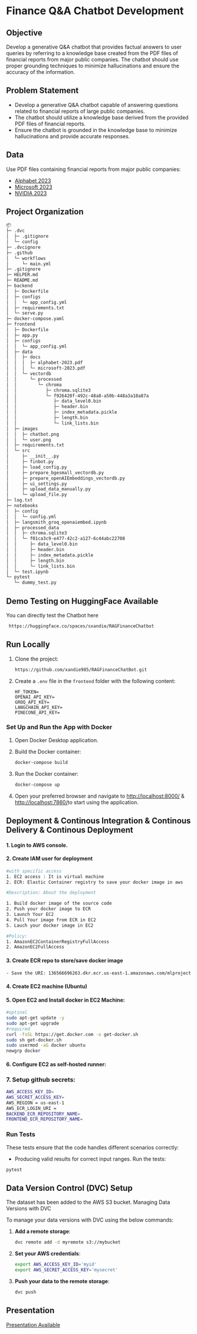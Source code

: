 # Finance Q&A Chatbot Development

## Objective

Develop a generative Q&A chatbot that provides factual answers to user queries by referring to a knowledge base created from the PDF files of financial reports from major public companies. The chatbot should use proper grounding techniques to minimize hallucinations and ensure the accuracy of the information.

## Problem Statement

- Develop a generative Q&A chatbot capable of answering questions related to financial reports of large public companies.
- The chatbot should utilize a knowledge base derived from the provided PDF files of financial reports.
- Ensure the chatbot is grounded in the knowledge base to minimize hallucinations and provide accurate responses.

## Data

Use PDF files containing financial reports from major public companies:

- [Alphabet 2023](https://abc.xyz/assets/investor/static/pdf/20230203_alphabet_10K.pdf)
- [Microsoft 2023](https://www.microsoft.com/investor/reports/ar23/)
- [NVIDIA 2023](https://s201.q4cdn.com/141608511/files/doc_financials/2023/ar/2023-Annual-Report-1.pdf)



Project Organization
------------
```bash
📦 
├─ .dvc
│  ├─ .gitignore
│  └─ config
├─ .dvcignore
├─ .github
│  └─ workflows
│     └─ main.yml
├─ .gitignore
├─ HELPER.md
├─ README.md
├─ backend
│  ├─ Dockerfile
│  ├─ configs
│  │  └─ app_config.yml
│  ├─ requirements.txt
│  └─ serve.py
├─ docker-compose.yaml
├─ frontend
│  ├─ Dockerfile
│  ├─ app.py
│  ├─ configs
│  │  └─ app_config.yml
│  ├─ data
│  │  ├─ docs
│  │  │  ├─ alphabet-2023.pdf
│  │  │  └─ microsoft-2023.pdf
│  │  └─ vectordb
│  │     └─ processed
│  │        └─ chroma
│  │           ├─ chroma.sqlite3
│  │           └─ f926420f-492c-48a8-a50b-448a3a18a87a
│  │              ├─ data_level0.bin
│  │              ├─ header.bin
│  │              ├─ index_metadata.pickle
│  │              ├─ length.bin
│  │              └─ link_lists.bin
│  ├─ images
│  │  ├─ chatbot.png
│  │  └─ user.png
│  ├─ requirements.txt
│  └─ src
│     ├─ __init__.py
│     ├─ finbot.py
│     ├─ load_config.py
│     ├─ prepare_bgesmall_vectordb.py
│     ├─ prepare_openAIEmbeddings_vectordb.py
│     ├─ ui_settings.py
│     ├─ upload_data_manually.py
│     └─ upload_file.py
├─ log.txt
├─ notebooks
│  ├─ config
│  │  └─ config.yml
│  ├─ langsmith_groq_openaiembed.ipynb
│  ├─ processed_data
│  │  ├─ chroma.sqlite3
│  │  └─ f01ca3c9-e477-42c2-a127-6c44abc22708
│  │     ├─ data_level0.bin
│  │     ├─ header.bin
│  │     ├─ index_metadata.pickle
│  │     ├─ length.bin
│  │     └─ link_lists.bin
│  └─ test.ipynb
└─ pytest
   └─ dummy_test.py
```


## Demo Testing on HuggingFace Available

You can directly test the Chatbot here
```bash
 https://huggingface.co/spaces/sxandie/RAGFinanceChatbot
```

## Run Locally
1. Clone the project:

    ```bash
    https://github.com/xandie985/RAGFinanceChatBot.git
    ```

2. Create a `.env` file in the `frontend` folder with the following content:

    ```env
    HF_TOKEN=
    OPENAI_API_KEY=
    GROQ_API_KEY=
    LANGCHAIN_API_KEY=
    PINECONE_API_KEY=
    ```

### Set Up and Run the App with Docker

1. Open Docker Desktop application.

2. Build the Docker container:

    ```bash
    docker-compose build
    ```

3. Run the Docker container:

    ```bash
    docker-compose up
    ```

4. Open your preferred browser and navigate to [http://localhost:8000/](http://localhost:8000/) & [http://localhost:7860/](http://localhost:7860/)to start using the application.



## Deployment & Continous Integration & Continous Delivery & Continous Deployment

#### 1. Login to AWS console.
#### 2. Create IAM user for deployment

```bash
#with specific access
1. EC2 access : It is virtual machine
2. ECR: Elastic Container registry to save your docker image in aws

#Description: About the deployment

1. Build docker image of the source code
2. Push your docker image to ECR
3. Launch Your EC2 
4. Pull Your image from ECR in EC2
5. Lauch your docker image in EC2

#Policy:
1. AmazonEC2ContainerRegistryFullAccess
2. AmazonEC2FullAccess
```

#### 3. Create ECR repo to store/save docker image
```bash
- Save the URI: 136566696263.dkr.ecr.us-east-1.amazonaws.com/mlproject
```
#### 4. Create EC2 machine (Ubuntu)
#### 5. Open EC2 and Install docker in EC2 Machine:

```bash
#optinal
sudo apt-get update -y
sudo apt-get upgrade
#required
curl -fsSL https://get.docker.com -o get-docker.sh
sudo sh get-docker.sh
sudo usermod -aG docker ubuntu
newgrp docker
```
#### 6. Configure EC2 as self-hosted runner:

### 7. Setup github secrets:
```bash
AWS_ACCESS_KEY_ID=
AWS_SECRET_ACCESS_KEY=
AWS_REGION = us-east-1
AWS_ECR_LOGIN_URI = 
BACKEND_ECR_REPOSITORY_NAME=
FRONTEND_ECR_REPOSITORY_NAME=
```

### Run Tests
These tests ensure that the code handles different scenarios correctly:
- Producing valid results for correct input ranges.
Run the tests:

```bash
pytest
```

## Data Version Control (DVC) Setup

The dataset has been added to the AWS S3 bucket.
Managing Data Versions with DVC

To manage your data versions with DVC using the below commands:

1. **Add a remote storage**:
    ```bash
    dvc remote add -d myremote s3://mybucket
    ```
2. **Set your AWS credentials**:
    ```bash
    export AWS_ACCESS_KEY_ID='myid'
    export AWS_SECRET_ACCESS_KEY='mysecret'
    ```
3. **Push your data to the remote storage**:
    ```bash
    dvc push
    ```

## Presentation 
[Presentation Available]()
